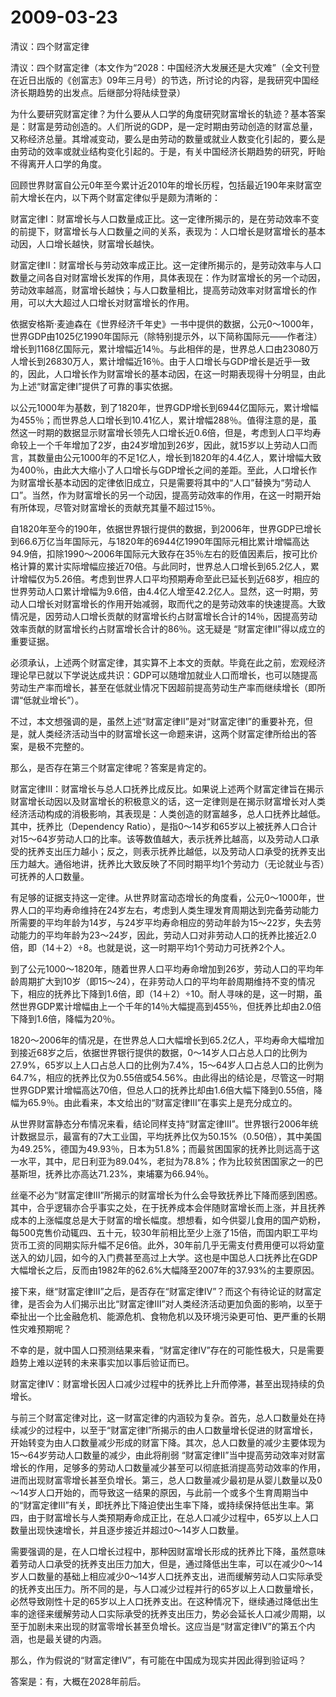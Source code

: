 # 2009-03-23

清议：四个财富定律

清议：四个财富定律（本文作为“2028：中国经济大发展还是大灾难”（全文刊登在近日出版的《创富志》09年三月号）的节选，所讨论的内容，是我研究中国经济长期趋势的出发点。后继部分将陆续登录）

为什么要研究财富定律？为什么要从人口学的角度研究财富增长的轨迹？基本答案是：财富是劳动创造的。人们所说的GDP，是一定时期由劳动创造的财富总量，又称经济总量。其增减变动，要么是由劳动的数量或就业人数变化引起的，要么是由劳动的效率或就业结构变化引起的。于是，有关中国经济长期趋势的研究，盱眙不得离开人口学的角度。

回顾世界财富自公元0年至今累计近2010年的增长历程，包括最近190年来财富空前大增长在内，以下两个财富定律似乎是颇为清晰的：

财富定律Ⅰ：财富增长与人口数量成正比。这一定律所揭示的，是在劳动效率不变的前提下，财富增长与人口数量之间的关系，表现为：人口增长是财富增长的基本动因，人口增长越快，财富增长越快。

财富定律Ⅱ：财富增长与劳动效率成正比。这一定律所揭示的，是劳动效率与人口数量之间各自对财富增长发挥的作用，具体表现在：作为财富增长的另一个动因，劳动效率越高，财富增长越快；与人口数量相比，提高劳动效率对财富增长的作用，可以大大超过人口增长对财富增长的作用。

依据安格斯·麦迪森在《世界经济千年史》一书中提供的数据，公元0～1000年，世界GDP由1025亿1990年国际元（除特别提示外，以下简称国际元——作者注）增长到1168亿国际元，累计增幅近14％。与此相伴的是，世界总人口由23080万人增长到26830万人，累计增幅近16％。由于人口增长与GDP增长是近乎一致的，因此，人口增长作为财富增长的基本动因，在这一时期表现得十分明显，由此为上述“财富定律Ⅰ”提供了可靠的事实依据。

以公元1000年为基数，到了1820年，世界GDP增长到6944亿国际元，累计增幅为455％；而世界总人口增长到10.41亿人，累计增幅288％。值得注意的是，虽然这一时期的数据显示财富增长领先人口增长近0.6倍，但是，考虑到人口平均寿命较上一个千年增加了2岁，由24岁增加到26岁，因此，就15岁以上劳动人口而言，其数量由公元1000年的不足1亿人，增长到1820年的4.4亿人，累计增幅大致为400％，由此大大缩小了人口增长与GDP增长之间的差距。至此，人口增长作为财富增长基本动因的定律依旧成立，只是需要将其中的“人口”替换为“劳动人口”。当然，作为财富增长的另一个动因，提高劳动效率的作用，在这一时期开始有所体现，尽管对财富增长的贡献充其量不超过15％。

自1820年至今的190年，依据世界银行提供的数据，到2006年，世界GDP已增长到66.6万亿当年国际元，与1820年的6944亿1990年国际元相比累计增幅高达94.9倍，扣除1990～2006年国际元大致存在35％左右的贬值因素后，按可比价格计算的累计实际增幅应接近70倍。与此同时，世界总人口增长到65.2亿人，累计增幅仅为5.26倍。考虑到世界人口平均预期寿命至此已延长到近68岁，相应的世界劳动人口累计增幅为9.6倍，由4.4亿人增至42.2亿人。显然，这一时期，劳动人口增长对财富增长的作用开始减弱，取而代之的是劳动效率的快速提高。大致情况是，因劳动人口增长贡献的财富增长约占财富增长合计的14％，因提高劳动效率贡献的财富增长约占财富增长合计的86％。这无疑是 “财富定律Ⅱ”得以成立的重要证据。

必须承认，上述两个财富定律，其实算不上本文的贡献。毕竟在此之前，宏观经济理论早已就以下学说达成共识：GDP可以随增加就业人口而增长，也可以随提高劳动生产率而增长，甚至在低就业情况下因超前提高劳动生产率而继续增长（即所谓“低就业增长”）。

不过，本文想强调的是，虽然上述“财富定律Ⅱ”是对“财富定律Ⅰ”的重要补充，但是，就人类经济活动当中的财富增长这一命题来讲，这两个财富定律所给出的答案，是极不完整的。

那么，是否存在第三个财富定律呢？答案是肯定的。

财富定律Ⅲ：财富增长与总人口抚养比成反比。如果说上述两个财富定律旨在揭示财富增长动因以及财富增长的积极意义的话，这一定律则是在揭示财富增长对人类经济活动构成的消极影响，其表现是：人类创造的财富越多，总人口抚养比越低。其中，抚养比（Dependency Ratio），是指0～14岁和65岁以上被抚养人口合计对15～64岁劳动人口的比率。该等数值越大，表示抚养比越高，以及劳动人口承受的抚养支出压力越小；反之，则表示抚养比越低，以及劳动人口承受的抚养支出压力越大。通俗地讲，抚养比大致反映了不同时期平均1个劳动力（无论就业与否）可抚养的人口数量。

有足够的证据支持这一定律。从世界财富动态增长的角度看，公元0～1000年，世界人口的平均寿命维持在24岁左右，考虑到人类生理发育周期达到完备劳动能力所需要的平均年龄为14岁，与24岁平均寿命相应的劳动年龄为15～22岁，失去劳动能力的平均年龄为23～24岁，因此，劳动人口对非劳动人口的抚养比接近2.0倍，即（14＋2）÷8。也就是说，这一时期平均1个劳动力可抚养2个人。

到了公元1000～1820年，随着世界人口平均寿命增加到26岁，劳动人口的平均年龄周期扩大到10岁（即15～24），在非劳动人口的平均年龄周期维持不变的情况下，相应的抚养比下降到1.6倍，即（14＋2）÷10。耐人寻味的是，这一时期，虽然世界GDP累计增幅由上一个千年的14％大幅提高到455％，但抚养比却由2.0倍下降到1.6倍，降幅为20％。

1820～2006年的情况是，在世界总人口大幅增长到65.2亿人，平均寿命大幅增加到接近68岁之后，依据世界银行提供的数据，0～14岁人口占总人口的比例为27.9%，65岁以上人口占总人口的比例为7.4%，15～64岁人口占总人口的比例为64.7%，相应的抚养比仅为0.55倍或54.56%。由此得出的结论是，尽管这一时期世界GDP累计增幅高达70倍，但总人口的抚养比却由1.6倍大幅下降到0.55倍，降幅为65.9％。由此看来，本文给出的“财富定律Ⅲ”在事实上是充分成立的。

从世界财富静态分布情况来看，结论同样支持“财富定律Ⅲ”。世界银行2006年统计数据显示，最富有的7大工业国，平均抚养比仅为50.15%（0.50倍），其中美国为49.25%，德国为49.93％，日本为51.8%；而最贫困国家的抚养比则远高于这一水平，其中，尼日利亚为89.04%，老挝为78.8%；作为比较贫困国家之一的巴基斯坦，抚养比亦高达71.23%，柬埔寨为66.94％。

丝毫不必为“财富定律Ⅲ”所揭示的财富增长为什么会导致抚养比下降而感到困惑。其中，合乎逻辑亦合乎事实之处，在于抚养成本会伴随财富增长而上涨，并且抚养成本的上涨幅度总是大于财富的增长幅度。想想看，如今供婴儿食用的国产奶粉，每500克售价动辄四、五十元，较30年前相比至少上涨了15倍，而国内职工平均货币工资的同期实际升幅不足6倍。此外，30年前几乎无需支付费用便可以将幼童送入的幼儿园，如今的入门费甚至高过上大学。这也是中国总人口抚养比在GDP大幅增长之后，反而由1982年的62.6%大幅降至2007年的37.93%的主要原因。

接下来，继“财富定律Ⅲ”之后，是否存在“财富定律Ⅳ”？而这个有待论证的财富定律，是否会为人们揭示出比“财富定律Ⅲ”对人类经济活动更加负面的影响，以至于牵扯出一个比金融危机、能源危机、食物危机以及环境污染更可怕、更严重的长期性灾难预期呢？

不幸的是，就中国人口预测结果来看，“财富定律Ⅳ”存在的可能性极大，只是需要趋势上难以逆转的未来事实加以事后验证而已。

财富定律Ⅳ：财富增长因人口减少过程中的抚养比上升而停滞，甚至出现持续的负增长。

与前三个财富定律对比，这一财富定律的内涵较为复杂。首先，总人口数量处在持续减少的过程中，以至于“财富定律Ⅰ”所揭示的由人口数量增长促进的财富增长，开始转变为由人口数量减少形成的财富下降。其次，总人口数量的减少主要体现为15～64岁劳动人口数量的减少，由此将削弱 “财富定律Ⅱ”当中提高劳动效率对财富增长的作用，足够多的劳动人口数量减少甚至可以彻底抵消提高劳动效率的作用，进而出现财富零增长甚至负增长。第三，总人口数量减少最初是从婴儿数量以及0～14岁人口开始的，而导致这一结果的原因，与此前一个或多个生育周期当中的“财富定律Ⅲ”有关，即抚养比下降迫使出生率下降，或持续保持低出生率。第四，由于财富增长与人类预期寿命成正比，在总人口减少过程中，65岁以上人口数量出现快速增长，并且逐步接近并超过0～14岁人口数量。

需要强调的是，在人口增长过程中，那种因财富增长形成的抚养比下降，虽然意味着劳动人口承受的抚养支出压力加大，但是，通过降低出生率，可以在减少0～14岁人口数量的基础上相应减少0～14岁人口抚养支出，进而缓解劳动人口实际承受的抚养支出压力。所不同的是，与人口减少过程并行的65岁以上人口数量增长，必然导致刚性十足的65岁以上人口抚养支出。在这种情况下，继续通过降低出生率的途径来缓解劳动人口实际承受的抚养支出压力，势必会延长人口减少周期，以至于加剧未来出现的财富零增长甚至负增长。这应当是“财富定律Ⅳ”的第五个内涵，也是最关键的内涵。

那么，作为假说的“财富定律Ⅳ”，有可能在中国成为现实并因此得到验证吗？

答案是：有，大概在2028年前后。
